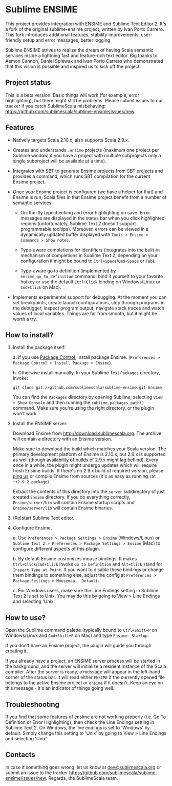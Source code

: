 # Sublime ENSIME

This project provides integration with ENSIME and Sublime Text Editor 2.
It's a fork of the original sublime-ensime project, written by Ivan Porto Carrero.
This fork introduces additional features, stability improvements, user-friendly setup and error messages,
better logging.

Sublime ENSIME strives to realize the dream of having Scala semantic services
inside a lightning fast and feature-rich text editor. Big thanks to Aemon Cannon,
Daniel Spiewak and Ivan Porto Carrero who demonstrated that this vision is possible
and inspired us to kick off the project.

## Project status

This is a beta version. Basic things will work (for example, error highlighting),
but there might still be problems. Please submit issues to our tracker
if you catch SublimeScala misbehaving: https://github.com/sublimescala/sublime-ensime/issues/new.

## Features

* Natively targets Scala 2.10.x, also supports Scala 2.9.x.

* Creates and understands `.ensime` projects (maximum one project per Sublime window,
  if you have a project with multiple subprojects only a single subproject will be available at a time).

* Integrates with SBT to generate Ensime projects from SBT projects and provides
  a command, which runs SBT compilation for the current Ensime project.

* Once your Ensime project is configured (we have a helper for that) and Ensime is run,
  Scala files in that Ensime project benefit from a number of semantic services:

    * On-the-fly typechecking and error highlighting on save. Error messages are displayed
      in the status bar when you click highlighted regions (unfortunately, Sublime Text 2 doesn't
      support programmable tooltips). Moreover, errors can be viewed in a dynamically updated buffer
      displayed with `Tools > Ensime > Commands > Show notes`.

    * Type-aware completions for identifiers (integrates into the built-in mechanism of completions
      in Sublime Text 2, depending on your configuration it might be bound to `Ctrl+Space`/`Cmd+Space` or `Tab`).

    * Type-aware go to definition (implemented by `ensime_go_to_definition` command: bind it yourself
      to your favorite hotkey or use the default `Ctrl+Click` binding on Windows/Linux or `Cmd+Click` on Mac).

* Implements experimental support for debugging. At the moment you can set breakpoints, create launch
  configurations, step through programs in the debugger, inspect program output, navigate stack traces
  and watch values of local variables. Things are far from smooth, but it might be worth a try.

## How to install?

1. Install the package itself:

    a. If you use [Package Control](http://wbond.net/sublime_packages/package_control), install package Ensime.
    (`Preferences > Package Control > Install Package > Ensime`).

    b. Otherwise install manually.
       In your Sublime Text `Packages` directory, invoke:

    ```
    git clone git://github.com/sublimescala/sublime-ensime.git Ensime
    ```

    You can find the `Packages` directory by opening Sublime, selecting `View > Show Console`
    and then running the `sublime.packages_path()` command.
    Make sure you're using the right directory, or the plugin won't work.

2. Install the ENSIME server:

    Download Ensime from http://download.sublimescala.org.
    The archive will contain a directory with an Ensime version.
    
    Make sure to download the build which matches your Scala version.
    The primary development platform of Ensime is 2.10.x, but 2.9.x is supported as well
    (though availability of builds of 2.9.x might lag behind). Every once in a while,
    the plugin might undergo updates which will require fresh Ensime builds. If there's
    no 2.9.x build of required version, please [ping us](https://github.com/sublimescala/sublime-ensime/issues/68)
    or compile Ensime from sources (it's as easy as running `sbt ++2.9.2 package`).

    Extract the contents of this directory into the `server` subdirectory
    of just created `Ensime` directory. If you do everything correctly,
    `Ensime/server/bin` will contain Ensime startup scripts and
    `Ensime/server/lib` will contain Ensime binaries.

3. (Re)start Sublime Text editor.

4. Configure Ensime.

    a. Use `Preferences > Package Settings > Ensime` (Windows/Linux) or
       `Sublime Text 2 > Preferences > Package Settings > Ensime` (Mac)
       to configure different aspects of this plugin.

    b. By default Ensime customizes mouse bindings. It makes
       `Ctrl+Click`/`Cmd+Click` invoke `Go to Definition` and `Alt+Click` stand for `Inspect Type at Point`.
       If you want to disable these bindings or change them bindings to something else,
       adjust the config at `Preferences > Package Settings > Mousemap - Default`.

    c. For Windows users, make sure the Line Endings setting in Sublime Text 2 is set to Unix.
       You may do this by going to View > Line Endings and selecting 'Unix'.

## How to use?

Open the Sublime command palette (typically bound to `Ctrl+Shift+P` on Windows/Linux and `Cmd+Shift+P` on Mac) and type `Ensime: Startup`.

If you don't have an Ensime project, the plugin will guide you through creating it.

If you already have a project, an ENSIME server process will be started in the background,
and the server will initialize a resident instance of the Scala compiler.
After the server is ready, a message will appear in the left-hand corner of the status bar.
It will read either `ENSIME` if the currently opened file belongs to the active Ensime project
or `ensime` if it doesn't. Keep an eye on this message - it's an indicator of things going well.

## Troubleshooting

If you find that some features of ensime are not working properly (i.e. Go To Definition or Error Highlighting), then check the Line Endings setting in Sublime Text 2.  On Windows, the line endings is set to 'Windows' by default.  Simply change this setting to 'Unix' by going to View > Line Endings and selecting 'Unix'.

## Contacts

In case if something goes wrong, let us know at dev@sublimescala.org or
submit an issue to the tracker https://github.com/sublimescala/sublime-ensime/issues/new.
Regards, the SublimeScala team.
